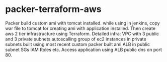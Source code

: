 # packer-terraform-aws
Packer build custom ami with tomcat installed. while using in jenkins, copy war file to tomcat for creating ami with application installed.
Then create aws 2 tier infrastructure using Terraform.
Detailed infra:
VPC with 3 public and 3 private subnets
autoscalling group of ec2 instances in private subnets built using most recent custom packer built ami
ALB in public subnet
SGs IAM Roles etc.
Access application using ALB public dns on port 80.


